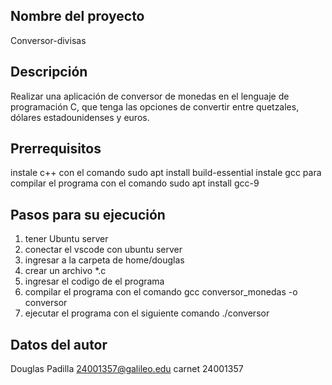 ## Nombre del proyecto 
Conversor-divisas

## Descripción 
Realizar una aplicación de conversor de monedas en el lenguaje de programación C, que tenga las opciones de convertir entre quetzales, dólares estadounidenses y euros.

## Prerrequisitos 
instale c++ con el comando sudo apt install build-essential
instale gcc para compilar el programa con el comando sudo apt install gcc-9

## Pasos para su ejecución
1. tener Ubuntu server
2. conectar el vscode con ubuntu server
3. ingresar a la carpeta de home/douglas
4. crear un archivo *.c
5. ingresar el codigo de el programa
6. compilar el programa con el comando gcc conversor_monedas -o conversor
7. ejecutar el programa con el siguiente comando ./conversor

## Datos del autor 
Douglas Padilla 24001357@galileo.edu carnet 24001357